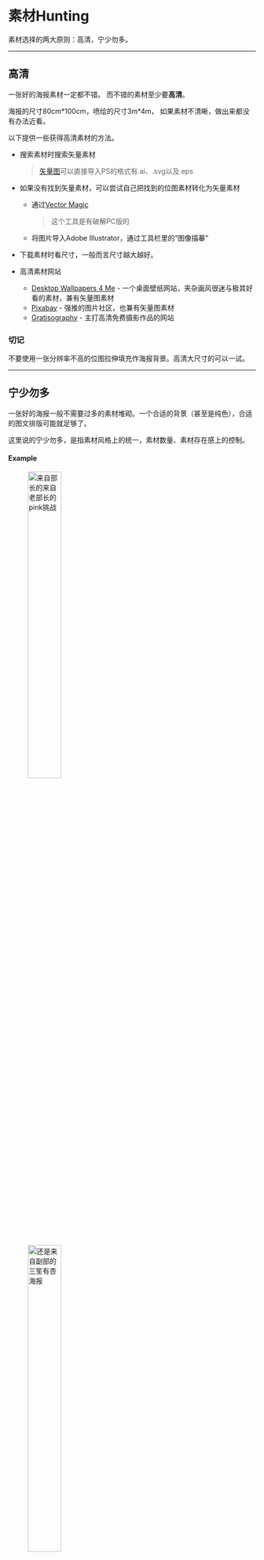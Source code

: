 # 素材Hunting  

素材选择的两大原则：高清，宁少勿多。  

---



## 高清  

一张好的海报素材一定都不错。 而不错的素材至少要**高清**。  

海报的尺寸80cm*100cm，喷绘的尺寸3m\*4m， 如果素材不清晰，做出来都没有办法近看。  

以下提供一些获得高清素材的方法。  

- 搜索素材时搜索矢量素材

  > [矢量图](https://baike.baidu.com/item/%E7%9F%A2%E9%87%8F%E5%9B%BE/2490766?fr=aladdin)可以直接导入PS的格式有.ai、.svg以及.eps

- 如果没有找到矢量素材，可以尝试自己把找到的位图素材转化为矢量素材  

  - 通过[Vector Magic](www.vectormagic.com)  

    > 这个工具是有破解PC版的  

  - 将图片导入Adobe Illustrator，通过工具栏里的“图像描摹”  

- 下载素材时看尺寸，一般而言尺寸越大越好。  

- 高清素材网站

  - [Desktop Wallpapers 4 Me](http://www.desktopwallpapers4.me/) - 一个桌面壁纸网站，夹杂画风很迷与极其好看的素材，兼有矢量图素材  
  - [Pixabay](https://pixabay.com/) - 强推的图片社区，也兼有矢量图素材  
  - [Gratisography](https://gratisography.com/#fromapp)  - 主打高清免费摄影作品的网站  

### 切记

不要使用一张分辨率不高的位图拉伸填充作海报背景。高清大尺寸的可以一试。  

---



## 宁少勿多  

一张好的海报一般不需要过多的素材堆砌。一个合适的背景（甚至是纯色），合适的图文排版可能就足够了。  

这里说的宁少勿多，是指素材风格上的统一，素材数量、素材存在感上的控制。  

#### Example  

<figure class="half">

​	<img src="https://s8.postimg.cc/9utcevdc5/04-ctrl.jpg" title="来自部长的来自老部长的pink挑战" width="40%">

​	<img src="https://s33.postimg.cc/h7w9w3sgv/02-title_SS.jpg" title="还是来自副部的三笙有杏海报" width="40%">

</figure>

> 去掉背景图后：  
>
> 左图素材 - 花圈，分割线*2  
>
> 右图素材 - 话筒，乐谱  



**如果素材数量多，那么至少要保证素材的风格比较统一。**  